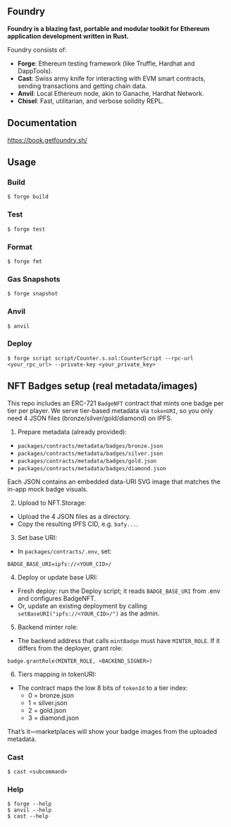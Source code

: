 ## Foundry

**Foundry is a blazing fast, portable and modular toolkit for Ethereum application development written in Rust.**

Foundry consists of:

- **Forge**: Ethereum testing framework (like Truffle, Hardhat and DappTools).
- **Cast**: Swiss army knife for interacting with EVM smart contracts, sending transactions and getting chain data.
- **Anvil**: Local Ethereum node, akin to Ganache, Hardhat Network.
- **Chisel**: Fast, utilitarian, and verbose solidity REPL.

## Documentation

https://book.getfoundry.sh/

## Usage

### Build

```shell
$ forge build
```

### Test

```shell
$ forge test
```

### Format

```shell
$ forge fmt
```

### Gas Snapshots

```shell
$ forge snapshot
```

### Anvil

```shell
$ anvil
```

### Deploy

```shell
$ forge script script/Counter.s.sol:CounterScript --rpc-url <your_rpc_url> --private-key <your_private_key>
```

## NFT Badges setup (real metadata/images)

This repo includes an ERC-721 `BadgeNFT` contract that mints one badge per tier per player. We serve tier-based metadata via `tokenURI`, so you only need 4 JSON files (bronze/silver/gold/diamond) on IPFS.

1) Prepare metadata (already provided):

- `packages/contracts/metadata/badges/bronze.json`
- `packages/contracts/metadata/badges/silver.json`
- `packages/contracts/metadata/badges/gold.json`
- `packages/contracts/metadata/badges/diamond.json`

Each JSON contains an embedded data-URI SVG image that matches the in-app mock badge visuals.

2) Upload to NFT.Storage:

- Upload the 4 JSON files as a directory.
- Copy the resulting IPFS CID, e.g. `bafy...`.

3) Set base URI:

- In `packages/contracts/.env`, set:

```
BADGE_BASE_URI=ipfs://<YOUR_CID>/
```

4) Deploy or update base URI:

- Fresh deploy: run the Deploy script; it reads `BADGE_BASE_URI` from .env and configures BadgeNFT.
- Or, update an existing deployment by calling `setBaseURI("ipfs://<YOUR_CID>/")` as the admin.

5) Backend minter role:

- The backend address that calls `mintBadge` must have `MINTER_ROLE`. If it differs from the deployer, grant role:

```
badge.grantRole(MINTER_ROLE, <BACKEND_SIGNER>)
```

6) Tiers mapping in tokenURI:

- The contract maps the low 8 bits of `tokenId` to a tier index:
	- 0 = bronze.json
	- 1 = silver.json
	- 2 = gold.json
	- 3 = diamond.json

That’s it—marketplaces will show your badge images from the uploaded metadata.

### Cast

```shell
$ cast <subcommand>
```

### Help

```shell
$ forge --help
$ anvil --help
$ cast --help
```
